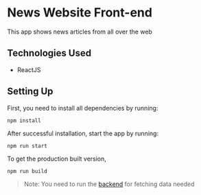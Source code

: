 # News Website Front-end

This app shows news articles from all over the web 

## Technologies Used
* ReactJS

## Setting Up
First, you need to install all dependencies by running:

```
npm install
```

After successful installation, start the app by running:
```
npm run start
```

To get the production built version,
```
npm run build
```

> Note: You need to run the [backend](https://github.com/krystaljoysilvestre/news-website-be) for fetching data needed


